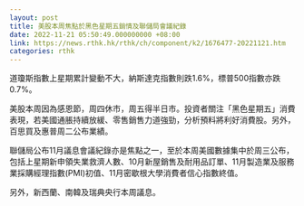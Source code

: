 ```yaml
---
layout: post
title: 美股本周焦點於黑色星期五銷情及聯儲局會議紀錄
date: 2022-11-21 05:50:49.000000000 +08:00
link: https://news.rthk.hk/rthk/ch/component/k2/1676477-20221121.htm
categories: rthk
---
```


道瓊斯指數上星期累計變動不大，納斯達克指數則跌1.6%，標普500指數亦跌0.7%。

美股本周因為感恩節，周四休市，周五得半日市。投資者關注「黑色星期五」消費表現，若美國通脹持續放緩、零售銷售力道強勁，分析預料將利好消費股。另外，百思買及惠普周二公布業績。

聯儲局公布11月議息會議紀錄亦是焦點之一，至於本周美國數據集中於周三公布，包括上星期新申領失業救濟人數、10月新屋銷售及耐用品訂單、11月製造業及服務業採購經理指數(PMI)初值、11月密歇根大學消費者信心指數終值。

另外，新西蘭、南韓及瑞典央行本周議息。
